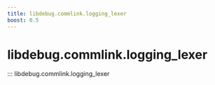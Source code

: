 ```yaml
---
title: libdebug.commlink.logging_lexer
boost: 0.5
---
```

# libdebug.commlink.logging_lexer
::: libdebug.commlink.logging_lexer
